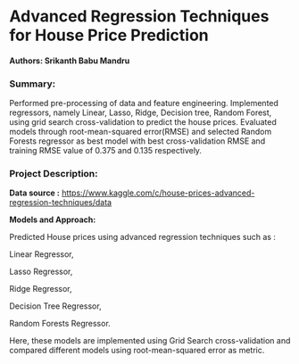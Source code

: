 # Advanced Regression Techniques for House Price Prediction

#### Authors: Srikanth Babu Mandru

### Summary: 

Performed pre-processing of data and feature engineering. Implemented regressors, namely Linear, Lasso, Ridge, Decision tree, Random Forest, using grid search cross-validation to predict the house prices. Evaluated models through root-mean-squared error(RMSE) and selected Random Forests regressor as best model with best cross-validation RMSE and training RMSE value of 0.375 and 0.135 respectively.

### Project Description:

**Data source :** https://www.kaggle.com/c/house-prices-advanced-regression-techniques/data 

**Models and Approach:**

Predicted House prices using advanced regression techniques such as :

Linear Regressor,

Lasso Regressor,

Ridge Regressor,

Decision Tree Regressor,

Random Forests Regressor.

Here, these models are implemented using Grid Search cross-validation and compared different models using root-mean-squared error as metric.

